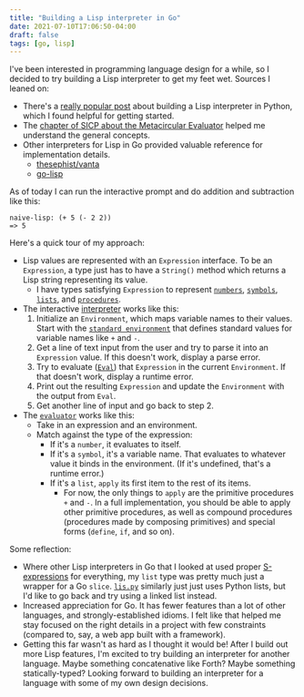 ```yaml
---
title: "Building a Lisp interpreter in Go"
date: 2021-07-10T17:06:50-04:00
draft: false
tags: [go, lisp]
---
```


I've been interested in programming language design for a while, so I decided to try building a Lisp interpreter to get my feet wet.
Sources I leaned on:
- There's a [really popular post](http://norvig.com/lispy.html) about building a Lisp interpreter in Python, which I found helpful for getting started.
- The [chapter of SICP about the Metacircular Evaluator](https://mitpress.mit.edu/sites/default/files/sicp/full-text/book/book-Z-H-26.html#%_sec_4.1) helped me understand the general concepts.
- Other interpreters for Lisp in Go provided valuable reference for implementation details.
  - [thesephist/vanta](https://github.com/thesephist/vanta)
  - [go-lisp](https://github.com/janne/go-lisp)

As of today I can run the interactive prompt and do addition and subtraction like this:

```
naive-lisp: (+ 5 (- 2 2))
=> 5
```
Here's a quick tour of my approach:
- Lisp values are represented with an `Expression` interface. To be an `Expression`, a type just has to have a `String()` method which returns a Lisp string representing its value.
  - I have types satisfying `Expression` to represent [`numbers`](https://github.com/brendantang/naivelisp/blob/d4e75df71202c468b0b49067dc7308bd13145a2e/lisp/number.go), [`symbols`](https://github.com/brendantang/naivelisp/blob/d4e75df71202c468b0b49067dc7308bd13145a2e/lisp/symbol.go), [`lists`](https://github.com/brendantang/naivelisp/blob/d4e75df71202c468b0b49067dc7308bd13145a2e/lisp/list.go), and [`procedures`](https://github.com/brendantang/naivelisp/blob/d4e75df71202c468b0b49067dc7308bd13145a2e/lisp/procedure.go).
- The interactive [interpreter](https://github.com/brendantang/naivelisp/blob/d4e75df71202c468b0b49067dc7308bd13145a2e/lisp/interpreter.go#L10) works like this:
  1. Initialize an `Environment`, which maps variable names to their values. Start with the [`standard environment`](https://github.com/brendantang/naivelisp/blob/d4e75df71202c468b0b49067dc7308bd13145a2e/lisp/environment.go#L15) that defines standard values for variable names like `+` and `-`.
  2. Get a line of text input from the user and try to parse it into an `Expression` value. If this doesn't work, display a parse error.
  3. Try to evaluate ([`Eval`](https://github.com/brendantang/naivelisp/blob/d4e75df71202c468b0b49067dc7308bd13145a2e/lisp/evaluate.go)) that `Expression` in the current `Environment`. If that doesn't work, display a runtime error.
  4. Print out the resulting `Expression` and update the `Environment` with the output from `Eval`.
  5. Get another line of input and go back to step 2.
- The [`evaluator`](https://github.com/brendantang/naivelisp/blob/d4e75df71202c468b0b49067dc7308bd13145a2e/lisp/evaluate.go) works like this:
  - Take in an expression and an environment.
  - Match against the type of the expression:
    - If it's a `number`, it evaluates to itself.
    - If it's a `symbol`, it's a variable name. That evaluates to whatever value it binds in the environment. (If it's undefined, that's a runtime error.)
    - If it's a `list`, `apply` its first item to the rest of its items.
      - For now, the only things to `apply` are the primitive procedures `+` and `-`. In a full implementation, you should be able to apply other primitive procedures, as well as compound procedures (procedures made by composing primitives) and special forms (`define`, `if`, and so on).

Some reflection:
- Where other Lisp interpreters in Go that I looked at used proper [S-expressions](https://en.wikipedia.org/wiki/S-expression) for everything, my `list` type was pretty much just a wrapper for a Go `slice`. [`lis.py`](http://norvig.com/lispy.html) similarly just just uses Python lists, but I'd like to go back and try using a linked list instead.
- Increased appreciation for Go. It has fewer features than a lot of other languages, and strongly-established idioms. I felt like that helped me stay focused on the right details in a project with few constraints (compared to, say, a web app built with a framework).
- Getting this far wasn't as hard as I thought it would be! After I build out more Lisp features, I'm excited to try building an interpreter for another language. Maybe something concatenative like Forth? Maybe something statically-typed? Looking forward to building an interpreter for a language with some of my own design decisions.

